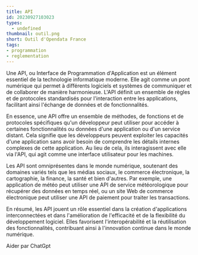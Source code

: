```yaml
---
title: API
id: 20230927103023
types:
  - undefined
thumbnail: outil.png
short: Outil d'Opendata France
tags:
- programmation
- reglementation
---
```


Une API, ou Interface de Programmation d'Application est un élément essentiel de la technologie informatique moderne. Elle agit comme un pont numérique qui permet à différents logiciels et systèmes de communiquer et de collaborer de manière harmonieuse. L'API définit un ensemble de règles et de protocoles standardisés pour l'interaction entre les applications, facilitant ainsi l'échange de données et de fonctionnalités.

En essence, une API offre un ensemble de méthodes, de fonctions et de protocoles spécifiques qu'un développeur peut utiliser pour accéder à certaines fonctionnalités ou données d'une application ou d'un service distant. Cela signifie que les développeurs peuvent exploiter les capacités d'une application sans avoir besoin de comprendre les détails internes complexes de cette application. Au lieu de cela, ils interagissent avec elle via l'API, qui agit comme une interface utilisateur pour les machines.

Les API sont omniprésentes dans le monde numérique, soutenant des domaines variés tels que les médias sociaux, le commerce électronique, la cartographie, la finance, la santé et bien d'autres. Par exemple, une application de météo peut utiliser une API de service météorologique pour récupérer des données en temps réel, ou un site Web de commerce électronique peut utiliser une API de paiement pour traiter les transactions.

En résumé, les API jouent un rôle essentiel dans la création d'applications interconnectées et dans l'amélioration de l'efficacité et de la flexibilité du développement logiciel. Elles favorisent l'interopérabilité et la réutilisation des fonctionnalités, contribuant ainsi à l'innovation continue dans le monde numérique.

Aider par ChatGpt